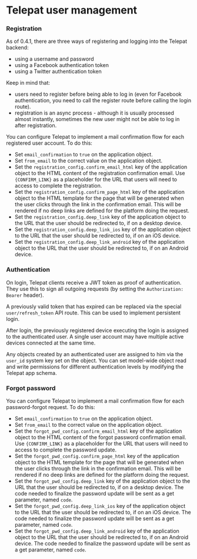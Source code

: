 # Telepat user management

### Registration
As of 0.4.1, there are three ways of registering and logging into the Telepat backend:
* using a username and password
* using a Facebook authentication token
* using a Twitter authentication token

Keep in mind that:
* users need to register before being able to log in (even for Facebook authentication, you need to call the register route before calling the login route).
* registration is an async process - although it is usually processed almost instantly, sometimes the new user might not be able to log in  after registration.


You can configure Telepat to implement a mail confirmation flow for each registered user account. To do this:
* Set `email_confirmation` to `true` on the application object.
* Set `from_email` to the correct value on the application object.
* Set the `registration_config.confirm_email_html` key of the application object to the HTML content of the registration confirmation email. Use `{CONFIRM_LINK}` as a placeholder for the URL that users will need to access to complete the registration.
* Set the `registration_config.confirm_page_html` key of the application object to the HTML template for the page that will be generated when the user clicks through the link in the confirmation email. This will be rendered if no deep links are defined for the platform doing the request.
* Set the `registration_config.deep_link` key of the application object to the URL that the user should be redirected to, if on a desktop device.
* Set the `registration_config.deep_link_ios` key of the application object to the URL that the user should be redirected to, if on an iOS device.
* Set the `registration_config.deep_link_android` key of the application object to the URL that the user should be redirected to, if on an Android device.

### Authentication
On login, Telepat clients receive a JWT token as proof of authentication. They use this to sign all outgoing requests (by setting the `Authorization: Bearer` header).

A previously valid token that has expired can be replaced via the special `user/refresh_token` API route. This can be used to implement persistent login.

After login, the previously registered device executing the login is assigned to the authenticated user. A single user account may have multiple active devices connected at the same time. 

Any objects created by an authenticated user are assigned to him via the `user_id` system key set on the object. You can set model-wide object read and write permissions for different authentication levels by modifying the Telepat app schema.

### Forgot password
You can configure Telepat to implement a mail confirmation flow for each password-forgot request. To do this:

* Set `email_confirmation` to `true` on the application object.
* Set `from_email` to the correct value on the application object.
* Set the `forgot_pwd_config.confirm_email_html` key of the application object to the HTML content of the forgot password confirmation email. Use `{CONFIRM_LINK}` as a placeholder for the URL that users will need to access to complete the password update.
* Set the `forgot_pwd_config.confirm_page_html` key of the application object to the HTML template for the page that will be generated when the user clicks through the link in the confirmation email. This will be rendered if no deep links are defined for the platform doing the request.
* Set the `forgot_pwd_config.deep_link` key of the application object to the URL that the user should be redirected to, if on a desktop device. The code needed to finalize the password update will be sent as a get parameter, named `code`.
* Set the `forgot_pwd_config.deep_link_ios` key of the application object to the URL that the user should be redirected to, if on an iOS device. The code needed to finalize the password update will be sent as a get parameter, named `code`.
* Set the `forgot_pwd_config.deep_link_android` key of the application object to the URL that the user should be redirected to, if on an Android device. The code needed to finalize the password update will be sent as a get parameter, named `code`.
